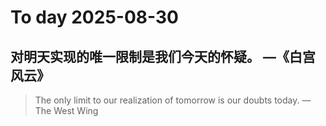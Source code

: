 
# To day 2025-08-30


## 对明天实现的唯一限制是我们今天的怀疑。 —《白宫风云》
> The only limit to our realization of tomorrow is our doubts today. — The West Wing

    